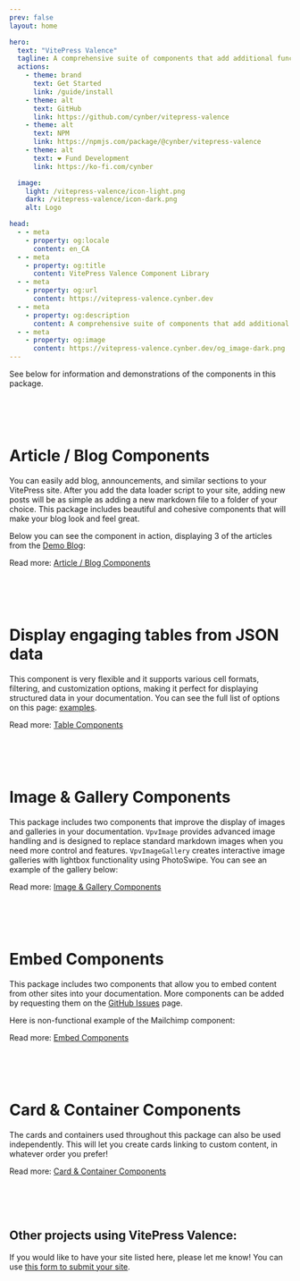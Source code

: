 ```yaml
---
prev: false
layout: home

hero:
  text: "VitePress Valence"
  tagline: A comprehensive suite of components that add additional functionality, style, and customization to your VitePress projects.
  actions:
    - theme: brand
      text: Get Started
      link: /guide/install
    - theme: alt
      text: GitHub
      link: https://github.com/cynber/vitepress-valence
    - theme: alt
      text: NPM
      link: https://npmjs.com/package/@cynber/vitepress-valence
    - theme: alt
      text: ❤️ Fund Development
      link: https://ko-fi.com/cynber

  image:
    light: /vitepress-valence/icon-light.png
    dark: /vitepress-valence/icon-dark.png
    alt: Logo

head:
  - - meta
    - property: og:locale
      content: en_CA
  - - meta
    - property: og:title
      content: VitePress Valence Component Library
  - - meta
    - property: og:url
      content: https://vitepress-valence.cynber.dev
  - - meta
    - property: og:description
      content: A comprehensive suite of components that add additional functionality, style, and customization to your VitePress projects.
  - - meta
    - property: og:image
      content: https://vitepress-valence.cynber.dev/og_image-dark.png
---
```


See below for information and demonstrations of the components in this package.

<br><br><br>

# Article / Blog Components

You can easily add blog, announcements, and similar sections to your VitePress site. After you add the data loader script to your site, adding new posts will be as simple as adding a new markdown file to a folder of your choice. This package includes beautiful and cohesive components that will make your blog look and feel great.

Below you can see the component in action, displaying 3 of the articles from the [Demo Blog](/blog-demo):

<VpvArticleList
    format="vertical"
    sortOrder="ascending"
    filterCategories="Spring"
    maxCards="3"
    articlesDataKey="demoBlogData"
  />

Read more: [Article / Blog Components](/guide/article/)

<br><br><br>

# Display engaging tables from JSON data

This component is very flexible and it supports various cell formats, filtering, and customization options, making it perfect for displaying structured data in your documentation. You can see the full list of options on this page: [examples](/guide/table-json/example-cell-types).

<VpvTableJSON
  :jsonDataProp="[
    { service: 'Authentication API', operational: true, monitored: true },
    { service: 'Payment Gateway', operational: false, monitored: true },
    { service: 'Email Service', operational: true, monitored: false }
  ]"
  :columns="[
    { key: 'service', title: 'Service', format: 'text' },
    { 
      key: 'operational', 
      title: 'Status', 
      format: 'boolean',
      options: {
        displayAs: 'icon',
        trueIcon: 'mdi:server-network',
        falseIcon: 'mdi:server-network-off',
        trueColor: '#00C851',
        falseColor: '#FF4444',
        trueHoverText: 'Online',
        falseHoverText: 'Offline',
        iconWidth: '2em',
        iconHeight: '2em'
      }
    },
    { 
      key: 'monitored', 
      title: 'Monitoring', 
      format: 'boolean',
      options: {
        displayAs: 'icon',
        trueIcon: 'mdi:eye',
        falseIcon: 'mdi:eye-off',
        trueColor: '#2196F3',
        falseColor: '#9E9E9E',
        trueHoverText: 'Monitoring',
        falseHoverText: 'Not Monitoring',
        iconWidth: '1.8em',
        iconHeight: '1.8em'
      }
    }
  ]"
/>

<VpvTableJSON
  :jsonDataProp="[
    { name: 'Alice Johnson', skills: ['JavaScript', 'Vue.js', 'Node.js'] },
    { name: 'Bob Smith', skills: ['Python', 'Django', 'PostgreSQL'] },
    { name: 'Carol Chen', skills: ['React', 'TypeScript', 'GraphQL', 'AWS'] }
  ]"
  :columns="[
    { key: 'name', title: 'Developer', format: 'text' },
    { 
      key: 'skills', 
      title: 'Technologies', 
      format: 'tags',
      options: {
        tagColors: {
          'Vue.js': '#4FC08D',
          'React': '#4FC08D',
          'JavaScript': '#3178C6',
          'TypeScript': '#3178C6',
          'Python': '#3776AB',
          'Node.js': '#8e5cd9',
          'Django': '#8e5cd9',
          'PostgreSQL': '#f9b44e',
          'AWS': '#f9b44e',
          'GraphQL': '#f9b44e'
        }
      }
    }
  ]"
/>

Read more: [Table Components](/guide/table-json/)

<br><br><br>

# Image & Gallery Components

This package includes two components that improve the display of images and galleries in your documentation. `VpvImage` provides advanced image handling and is designed to replace standard markdown images when you need more control and features. `VpvImageGallery` creates interactive image galleries with lightbox functionality using PhotoSwipe. You can see an example of the gallery below:

<VpvImageGallery
    headerTitle="Demo of VpvImageGallery"
    headerSubtitle="This is a demo of the VpvImageGallery component"
    headerDate="2025-10-01"
    :folders="['/gallery/nature', '/gallery/urban']"
/>

Read more: [Image & Gallery Components](/guide/image-gallery/)

<br><br><br>

# Embed Components

This package includes two components that allow you to embed content from other sites into your documentation. More components can be added by requesting them on the [GitHub Issues](https://github.com/cynber/vitepress-valence/issues) page.

Here is non-functional example of the Mailchimp component:

<VpvEmbedMailchimp
  title="Newsletter"
  description="Want to stay up to date with new blog posts? Sign up to my newsletter below to receive emails when I share something new!"
  :actionUrl="'https://gmail.us10.list-manage.com/subscribe/post?u=d812cf8031f0347333497b1eb&amp;id=5afacc8f7b&amp;f_id=0027dae5f0'"
  :hiddenFieldName="'b_8f82b157356cafd78afb9a994_adca4c029c'"
  :show-referral="true"
  :referralLink="'http://eepurl.com/i6OAK-'"
/>

Read more: [Embed Components](/guide/embed/mailchimp)

<br><br><br>

# Card & Container Components

The cards and containers used throughout this package can also be used independently. This will let you create cards linking to custom content, in whatever order you prefer!

Read more: [Card & Container Components](/guide/cards/usage)

<br><br><br>

## Other projects using VitePress Valence:

If you would like to have your site listed here, please let me know! You can use [this form to submit your site](https://forms.gle/XwV1BbD7NHcUE5MNA).

<VpvContainerVertical>
    <VpvCardVertical
      title="fedecan.ca"
      excerpt="Discover a new way to connect online. We can help you join a growing network of federated social media that prioritizes community over profit"
      image="/other-sites/Fedecan.png"
      url="https://fedecan.ca/"
      :tags="['Article Components', 'Cards & Containers', 'Image']"
      isExternal="true"
    />
    <VpvCardVertical
      title="narratives.blog"
      excerpt="What do the narratives in the media we consume really imply?  Follow along for some unsolicited takes on the matter."
      image="/other-sites/Narratives-blog.png"
      url="https://narratives.blog/"
      :tags="['Article Components', 'EmbedMailchimp']"
      isExternal="true"
    />
    <VpvCardVertical
      title="guides.techcareernorth.ca"
      excerpt="A collection of guides and resources created by Tech Career North."
      image="/other-sites/TechCareerNorth.png"
      url="https://guides.techcareernorth.ca/"
      isExternal="true"
      :tags="['Article Components']"
    />
    <VpvCardVertical
      title="Digital Literacy Project"
      excerpt="This is an arts based initiative by the UBC A.R.T. & Justice Research Project group, to support the well-being of people in prison."
      image="/other-sites/DigitalLiteracy.png"
      url="https://digital-literacy.pages.dev/"
      isExternal="true"
      :tags="['ImageGallery', 'Article Components']"
    />
    <VpvCardVertical
      title="ubcwiki.ca"
      excerpt="This is an open and community driven project, with information compiled by the wider UBC community."
      image="/other-sites/UBCWiki.png"
      url="https://ubcwiki.ca/"
      isExternal="true"
      :tags="['JSONTable', 'ImageGallery', 'Cards & Containers']"
    />
  </VpvContainerVertical>